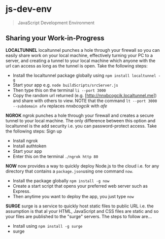# js-dev-env

> JavaScript Development Environment

## Sharing your Work-in-Progress

**LOCALTUNNEL**
localtunnel punches a hole through your firewall so you can easily share work on your local machine, effectively turning your PC to a server, and creating a tunnel to your local machine which anyone with the url can access as long as the tunnel is open. Take the following steps:

- Install the localtunnel package globally using ```npm install localtunnel -g```
- Start your app e.g. ```node buildScripts/srcServer.js```
- Then type this on the terminal ```li --port 3000```
- Copy the random url returned (e.g. [http://nnxbcogcik.localtunnel.me]) and share with others to view.
NOTE that the command ```lt --port 3000 --subdomain afe``` replaces _nnxbcogcik_ with _afe_

**NGROK**
ngrok punches a hole through your firewall and creates a secure tunnel to your local machine. The only difference between this option and localtunnel is the add security i.e. you can password-protect access. Take the following steps:
Sign up

- Install ngrok
- Install authtoken
- Start your app
- Enter this on the terminal ```./ngrok http 80```

**NOW**
now provides a way to quickly deploy Node.js to the cloud i.e. for any directory that contains a ```package.json```using one command ```now```.

- Install the package globally ```npm install -g now```
- Create a start script that opens your preferred web server such as Express.
- Then anytime you want to deploy the app, you just type ```now```

**SURGE**
surge is a service to quickly host static files to public URL i.e. the assumption is that al your HTML, JavaScript and CSS files are static and so your files are published to the "surge" servers. The steps to follow are...

- Install using ```npm install -g surge```
- surge
